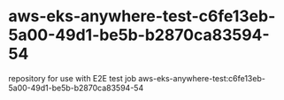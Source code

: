 # aws-eks-anywhere-test-c6fe13eb-5a00-49d1-be5b-b2870ca83594-54
repository for use with E2E test job aws-eks-anywhere-test:c6fe13eb-5a00-49d1-be5b-b2870ca83594-54
